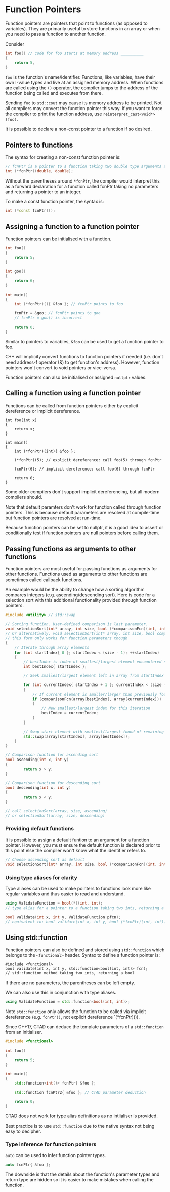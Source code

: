 # Function Pointers

Function pointers are pointers that point to functions (as opposed to variables).
They are primarily useful to store functions in an array or when you need to pass a function to another function.

Consider 
```cpp
int foo() // code for foo starts at memory address __________
{
    return 5,
}
```

`foo` is the function's name/identifier.
Functions, like variables, have their own l-value types and live at an assigned memory address.
When functions are called using the `()` operator, the compiler jumps to the address of the function being called and executes from there.

Sending `foo` to `std::cout` may cause its memory address to be printed.
Not all compilers may convert the function pointer this way.
If you want to force the compiler to print the function address, use `reinterpret_cast<void*>(foo)`.

It is possible to declare a non-const pointer to a function if so desired.

## Pointers to functions

The syntax for creating a non-const function pointer is:
```cpp
// fcnPtr is a pointer to a function taking two double type arguments and returning an int
int (*fcnPtr)(double, double);
```

Without the parentheses around `*fcnPtr`, the compiler would interpret this as a forward declaration for a function called fcnPtr taking no parameters and returning a pointer to an integer.

To make a const function pointer, the syntax is:
```cpp
int (*const fcnPtr)();
```

## Assigning a function to a function pointer

Function pointers can be initialised with a function.
```cpp
int foo()
{
    return 5;
}

int goo()
{
    return 6;
}

int main()
{
    int (*fcnPtr)(){ &foo }; // fcnPtr points to foo

    fcnPtr = &goo; // fcnPtr points to goo
    // fcnPtr = goo() is incorrect

    return 0;
}
```

Similar to pointers to variables, `&foo` can be used to get a function pointer to foo.

C++ will implicity convert functions to function pointers if needed (i.e. don't need address-f operator (&) to get function's address).
However, function pointers won't convert to void pointers or vice-versa.

Function pointers can also be initialised or assigned `nullptr` values.

## Calling a function using a function pointer

Functions can be called from function pointers either by explicit dereference or implicit dereference.

```
int foo(int x)
{
    return x;
}

int main()
{
    int (*fcnPtr)(int){ &foo };

    (*fcnPtr)(5); // explicit dereference: call foo(5) through fcnPtr

    fcnPtr(6); // implicit dereference: call foo(6) through fcnPtr

    return 0;
}
```

Some older compilers don't support implicit dereferencing, but all modern compilers should.

Note that default paramters don't work for function called through function pointers.
This is because default parameters are resolved at compile-time but function pointers are resolved at run-time.

Because function pointers can be set to nullptr, it is a good idea to assert or conditionally test if function pointers are null pointers before calling them.

## Passing functions as arguments to other functions

Function pointers are most useful for passing functions as arguments for other functions.
Functions used as arguments to other functions are sometimes called callback functions.

An example would be the ability to change how a sorting algorithm compares integers (e.g. ascending/descending sort).
Here is code for a selection sort with this additional functionality provided through function pointers.
```cpp
#include <utility> // std::swap

// Sorting function. User-defined comparison is last parameter.
void selectionSort(int* array, int size, bool (*comparisonFcn)(int, int))
// Or alternatively, void selectionSort(int* array, int size, bool comparisonFcn(int, int))
// this form only works for function parameters though
{
    // Iterate through array elements
    for (int startIndex{ 0 }; startIndex < (size - 1); ++startIndex)
    {
        // bestIndex is index of smallest/largest element encountered so far
        int bestIndex{ startIndex };

        // Seek smallest/largest element left in array from startIndex + 1

        for (int currentIndex{ startIndex + 1 }; currentIndex < (size - 1); ++currentIndex)
        {
            // If current element is smaller/larger than previously found smallest/largest
            if (comparisonFcn(array[bestIndex], array[currentIndex]))
            {
                // New smallest/largest index for this iteration
                bestIndex = currentIndex;
            }
        }

        // Swap start element with smallest/largest found of remaining elements
        std::swap(array[startIndex], array[bestIndex]);
    }
}

// Comparison function for ascending sort
bool ascending(int x, int y)
{
        return x > y;
}

// Comparison function for descending sort
bool descending(int x, int y)
{
        return x < y;
}

// call selectionSort(array, size, ascending) 
// or selectionSort(array, size, descending)
```

### Providing default functions

It is possible to assign a default funtion to an argument for a function pointer.
However, you must ensure the default function is declared prior to this point else the compiler won't know what the identifier refers to.
```cpp
// Choose ascending sort as default
void selectionSort(int* array, int size, bool (*comparisonFcn)(int, int) = ascending);
```

### Using type aliases for clarity

Type aliases can be used to make pointers to functions look more like regular variables and thus easier to read and understand.
```cpp
using ValidateFunction = bool(*)(int, int);
// type alias for a pointer to a function taking two ints, returning a bool

bool validate(int x, int y, ValidateFunction pfcn);
// equivalent to: bool validate(int x, int y, bool (*fcnPtr)(int, int));
```

## Using std::function

Function pointers can also be defined and stored using `std::function` which belongs to the `<functional>` header.
Syntax to define a function pointer is:
```
#include <functional>
bool validate(int x, int y, std::function<bool(int, int)> fcn);
// std::function method taking two ints, returning a bool
```

If there are no parameters, the parentheses can be left empty.

We can also use this in conjunction with type aliases.
```cpp
using ValidateFunction = std::function<bool(int, int)>;
```

Note `std::function` only allows the function to be called via implicit dereference (e.g. `fcnPtr()`, not explicit dereference `(*fcnPtr)()).

Since C++17, CTAD can deduce the template parameters of a `std::function` from an initialiser.
```cpp
#include <functional>

int foo()
{
    return 5;
}

int main()
{
    std::function<int()> fcnPtr{ &foo };

    std::function fcnPtr2{ &foo }; // CTAD parameter deduction

    return 0;
}
```

CTAD does not work for type alias definitions as no intiialiser is provided.

Best practice is to use `std::function` due to the native syntax not being easy to decipher.

### Type inference for function pointers

`auto` can be used to infer function pointer types.
```cpp
auto fcnPtr{ &foo };
```

The downside is that the details about the function's parameter types and return type are hidden so it is easier to make mistakes when calling the function.


